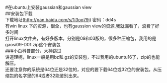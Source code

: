 #在ubuntu上安装gaussian和gaussian view  
##安装包下载  
下载地址(http://pan.baidu.com/s/1i3oq79j) 密码：dd4s  
有win linux 下的资源，很全，也有gaussion view的资源,我就漏看了，浪费了好多时间  
打开linux文件夹，有好多版本，分别是09和03版的，很多种压缩包，我用的是gaosi09-D01.zip这个安装包  
###小白科普部分，大神跳过  
讲道理呢，linux一般是用bz和.gz的安装包，不过我用的ubuntu16了，zip的也能解压。  
还要注意你的系统是64位还是32位的，对应的要下载64位或32位的安装包。从压缩包的名字里的64或者32能鉴别出来。  





